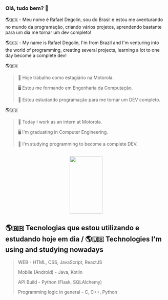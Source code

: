 ### Olá, tudo bem? 👋

  <p>🌎🇧🇷 - Meu nome é Rafael Degolin, sou do Brasil e estou me aventurando no mundo da programação, criando vários projetos, aprendendo bastante para um dia me tornar um dev completo!<br></p>
  <p>🌎🇺🇸 - My name is Rafael Degolin, I'm from Brazil and I'm venturing into the world of programming, creating several projects, learning a lot to one day become a complete dev!<br></p>

🌎🇧🇷
> 🔭 Hoje trabalho como estagiário na Motorola.
> 
> 🖥️ Estou me formando em Engenharia da Computação.
> 
> 🌱 Estou estudando programação para me tornar um DEV completo.

🌎🇺🇸
> 🔭 Today I work as an intern at Motorola.
> 
> 🖥️ I'm graduating in Computer Engineering.
> 
> 🌱 I'm studying programming to become a complete DEV.

##

<div align="center">
  <img height="180em" width="45%" src="https://github-readme-stats.vercel.app/api/top-langs/?username=Rafadegolin&layout=compact&langs_count=7&theme=dark"/>
</div>
 
## 🌎🇧🇷 Tecnologias que estou utilizando e estudando hoje em dia / 🌎🇺🇸 Technologies I'm using and studying nowadays

> WEB - HTML, CSS, JavaScript, ReactJS
> 
> Mobile (Android) - Java, Kotlin
> 
> API Build - Python (Flask, SQLAlchemy)
> 
> Programming logic in general - C, C++, Python
